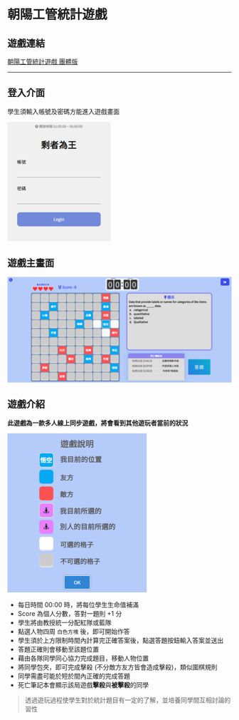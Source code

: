 # 朝陽工管統計遊戲

## 遊戲連結

[朝陽工管統計遊戲 團體版](https://vmsl.iem.cyut.edu.tw/exam2)

---

## 登入介面

學生須輸入帳號及密碼方能進入遊戲畫面

![Login UI.](/figure/team_login.png)

## 遊戲主畫面

![Home.](/figure/team_1.png)


## 遊戲介紹
**此遊戲為一款多人線上同步遊戲，將會看到其他遊玩者當前的狀況**


![Home.](/figure/team_info.png)

* 每日時間 00:00 時，將每位學生生命值補滿
* Score 為個人分數，答對一題則 +1 分
* 學生將由教授統一分配紅隊或藍隊
* 點選人物四周 `白色方塊` 後，即可開始作答
* 學生須於上方限制時間內計算完正確答案後，點選答題按鈕輸入答案並送出
* 答題正確則會移動至該題位置
* 藉由各隊同學同心協力完成題目，移動人物位置
* 將同學包夾，即可完成擊殺 (不分敵方友方皆會造成擊殺)，類似圍棋規則
* 同學需盡可能於短於間內正確的完成答題
* 死亡筆記本會顯示該局遊戲**擊殺**與**被擊殺**的同學

> 透過遊玩過程使學生對於統計題目有一定的了解，並培養同學間互相討論的習性
